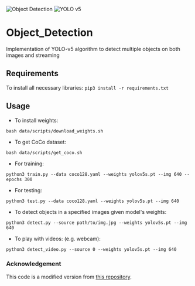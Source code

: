 ![Object Detection](https://img.shields.io/static/v1?style=plastic&message=Object+Detection&color=222222&logo=Object+Detection&logoColor=00FFFF&label=)
![YOLO v5](https://img.shields.io/static/v1?style=plastic&message=YOLO&color=222222&logo=YOLO&logoColor=00FFFF&label=)

# Object_Detection
Implementation of YOLO-v5 algorithm to detect multiple objects on both images and streaming

## Requirements
To install all necessary libraries:
`pip3 install -r requirements.txt`

## Usage
* To install weights:

`bash data/scripts/download_weights.sh`

* To get CoCo dataset:

`bash data/scripts/get_coco.sh`

* For training:

`python3 train.py --data coco128.yaml --weights yolov5s.pt --img 640 --epochs 300`

* For testing:

`python3 test.py --data coco128.yaml --weights yolov5s.pt --img 640`

* To detect objects in a specified images given model's weights:

`python3 detect.py --source path/to/img.jpg --weights yolov5s.pt --img 640`

* To play with videos: (e.g. webcam):

`python3 detect_video.py --source 0 --weights yolov5s.pt --img 640`

### Acknowledgement
This code is a modified version from [this repository](https://github.com/ultralytics/yolov5/).
